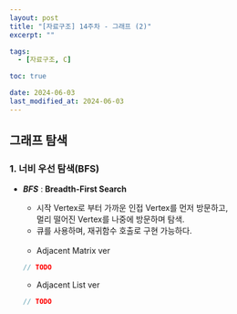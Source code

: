 ```yaml
---
layout: post
title: "[자료구조] 14주차 - 그래프 (2)"
excerpt: ""

tags:
  - [자료구조, C]

toc: true

date: 2024-06-03
last_modified_at: 2024-06-03
---
```

## 그래프 탐색
### 1. 너비 우선 탐색(BFS)
- ***BFS*** : **Breadth-First Search**
  
  - 시작 Vertex로 부터 가까운 인접 Vertex를 먼저 방문하고,  
  멀리 떨어진 Vertex를 나중에 방문하며 탐색.  
  - 큐를 사용하며, 재귀함수 호출로 구현 가능하다.  

  <br>

  - Adjacent Matrix ver

  ```c
  // TODO
  ```

  - Adjacent List ver

  ```c
  // TODO
  ```